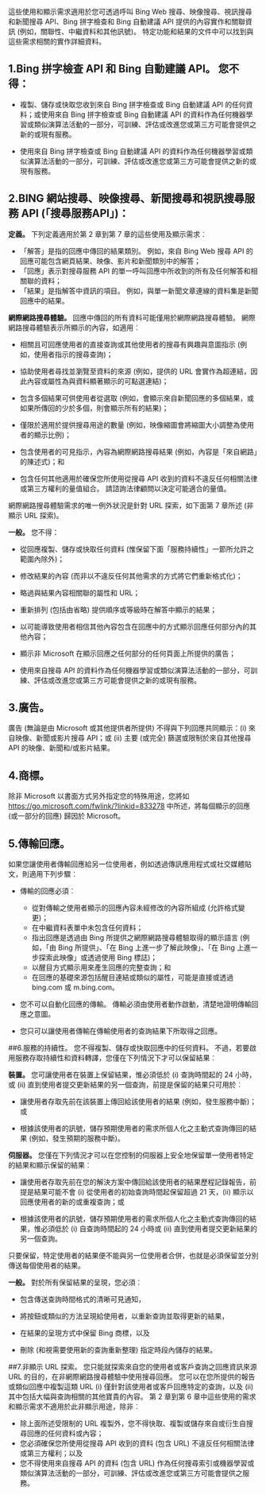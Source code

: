 這些使用和顯示需求適用於您可透過呼叫 Bing Web 搜尋、映像搜尋、視訊搜尋和新聞搜尋 API、Bing 拼字檢查和 Bing 自動建議 API 提供的內容實作和關聯資訊 (例如，關聯性、中繼資料和其他訊號)。 特定功能和結果的文件中可以找到與這些需求相關的實作詳細資料。

## <a name="1--bing-spell-check-api-and-bing-autosuggest-api--you-must-not"></a>1.Bing 拼字檢查 API 和 Bing 自動建議 API。  您不得：

- 複製、儲存或快取您收到來自 Bing 拼字檢查或 Bing 自動建議 API 的任何資料；或使用來自 Bing 拼字檢查或 Bing 自動建議 API 的資料作為任何機器學習或類似演算法活動的一部分，可訓練、評估或改進您或第三方可能會提供之新的或現有服務。

- 使用來自 Bing 拼字檢查或 Bing 自動建議 API 的資料作為任何機器學習或類似演算法活動的一部分，可訓練、評估或改進您或第三方可能會提供之新的或現有服務。

## <a name="2--bing-web-search-image-search-news-search-and-video-search-apis-the-search-apis"></a>2.BING 網站搜尋、映像搜尋、新聞搜尋和視訊搜尋服務 API (「搜尋服務API」)：

**定義。** 下列定義適用於第 2 章到第 7 章的這些使用及顯示需求︰

- 「解答」是指的回應中傳回的結果類別。 例如，來自 Bing Web 搜尋 API 的回應可能包含網頁結果、映像、影片和新聞類別中的解答；
- 「回應」表示對搜尋服務 API 的單一呼叫回應中所收到的所有及任何解答和相關聯的資料；
- 「結果」是指解答中資訊的項目。  例如，與單一新聞文章連線的資料集是新聞回應中的結果。

**網際網路搜尋體驗。** 回應中傳回的所有資料可能僅用於網際網路搜尋體驗。 網際網路搜尋體驗表示所顯示的內容，如適用︰

- 相關且可回應使用者的直接查詢或其他使用者的搜尋有興趣與意圖指示 (例如，使用者指示的搜尋查詢)； 

- 協助使用者尋找並瀏覽至資料的來源 (例如，提供的 URL 會實作為超連結，因此內容或屬性為與資料顯著顯示的可點選連結)； 

- 包含多個結果可供使用者從選取 (例如，會顯示來自新聞回應的多個結果，或如果所傳回的少於多個，則會顯示所有的結果)； 

- 僅限於適用於提供搜尋用途的數量 (例如，映像縮圖會將縮圖大小調整為使用者的顯示比例)； 

- 包含使用者的可見指示，內容為網際網路搜尋結果 (例如，內容是「來自網路」的陳述式)；和

- 包含任何其他適用於確保您所使用從搜尋 API 收到的資料不違反任何相關法律或第三方權利的量值組合。  請諮詢法律顧問以決定可能適合的量值。

網際網路搜尋體驗需求的唯一例外狀況是針對 URL 探索，如下面第 7 章所述 (非顯示 URL 探索)。

**一般。** 您不得： 

- 從回應複製、儲存或快取任何資料 (惟保留下面「服務持續性」一節所允許之範圍內除外)； 

- 修改結果的內容 (而非以不違反任何其他需求的方式將它們重新格式化)； 

- 略過與結果內容相關聯的屬性和 URL；

- 重新排列 (包括由省略) 提供順序或等級時在解答中顯示的結果；

- 以可能導致使用者相信其他內容包含在回應中的方式顯示回應任何部分內的其他內容； 

- 顯示非 Microsoft 在顯示回應之任何部分的任何頁面上所提供的廣告；

- 使用來自搜尋 API 的資料作為任何機器學習或類似演算法活動的一部分，可訓練、評估或改進您或第三方可能會提供之新的或現有服務。

## <a name="3-advertising"></a>3.廣告。
廣告 (無論是由 Microsoft 或其他提供者所提供) 不得與下列回應共同顯示：(i) 來自映像、新聞或影片搜尋 API；或 (ii) 主要 (或完全) 篩選或限制於來自其他搜尋 API 的映像、新聞和/或影片結果。

## <a name="4-branding"></a>4.商標。
除非 Microsoft 以書面方式另外指定您的特殊用途，您將如 https://go.microsoft.com/fwlink/?linkid=833278 中所述，將每個顯示的回應 (或一部分的回應) 歸因於 Microsoft。


## <a name="5--transferring-responses"></a>5.傳輸回應。
如果您讓使用者傳輸回應給另一位使用者，例如透過傳訊應用程式或社交媒體貼文，則適用下列步驟︰

* 傳輸的回應必須︰
  * 從對傳輸之使用者顯示的回應內容未經修改的內容所組成 (允許格式變更)；
  * 在中繼資料表單中未包含任何資料；
  * 指出回應是透過由 Bing 所提供之網際網路搜尋體驗取得的顯示語言 (例如，「由 Bing 所提供」、「在 Bing 上進一步了解此映像」、「在 Bing 上進一步探索此映像」或透過使用 Bing 標誌)；
  * 以醒目方式顯示用來產生回應的完整查詢；和
  * 在回應的基礎來源包括醒目連結或類似的屬性，可能是直接或透過 bing.com 或 m.bing.com。

* 您不可以自動化回應的傳輸。  傳輸必須由使用者動作啟動，清楚地證明傳輸回應之意圖。
* 您只可以讓使用者傳輸在傳輸使用者的查詢結果下所取得之回應。

##<a name="6-continuity-of-service"></a>6.服務的持續性。
您不得複製、儲存或快取回應中的任何資料。 不過，若要啟用服務存取持續性和資料轉譯，您僅在下列情況下才可以保留結果︰

**裝置。**  您可讓使用者在裝置上保留結果，惟必須低於 (i) 查詢時間起的 24 小時，或 (ii) 直到使用者提交更新結果的另一個查詢，前提是保留的結果只可用於︰

- 讓使用者存取先前在該裝置上傳回給該使用者的結果 (例如，發生服務中斷)；或

- 根據該使用者的訊號，儲存預期使用者的需求所個人化之主動式查詢傳回的結果 (例如，發生預期的服務中斷)。

**伺服器。**  您僅在下列情況才可以在您控制的伺服器上安全地保留單一使用者特定的結果和顯示保留的結果︰

- 讓使用者存取先前在您的解決方案中傳回給該使用者的結果歷程記錄報告，前提是結果可能不會 (i) 從使用者的初始查詢時間起保留超過 21 天，(ii) 顯示以回應使用者的新的或重複查詢；或

- 根據該使用者的訊號，儲存預期使用者的需求所個人化之主動式查詢傳回的結果，惟必須低於 (i) 自查詢時間起的 24 小時或 (ii) 直到使用者提交更新結果的另一個查詢。

只要保留，特定使用者的結果便不能與另一位使用者合併，也就是必須保留並分別傳送每個使用者的結果。

**一般。** 對於所有保留結果的呈現，您必須︰

- 包含傳送查詢時間格式的清晰可見通知，

- 將按鈕或類似的方法呈現給使用者，以重新查詢並取得更新的結果， 

- 在結果的呈現方式中保留 Bing 商標，以及

- 刪除 (和視需要使用新的查詢重新整理) 指定時段內儲存的結果。


##<a name="7--non-display-url-discovery"></a>7.非顯示 URL 探索。
您只能就探索來自您的使用者或客戶查詢之回應資訊來源 URL 的目的，在非網際網路搜尋體驗中使用搜尋回應。 您可以在您所提供的報告或類似回應中複製這類 URL (i) 僅針對該使用者或客戶回應特定的查詢，以及 (ii) 其中包括大幅與查詢相關的其他寶貴的內容。 第 2 章到第 6 章中這些使用的需求和顯示需求不適用於此非顯示用途，除非︰ 

* 除上面所述受限制的 URL 複製外，您不得快取、複製或儲存來自或衍生自搜尋回應的任何資料或內容；
* 您必須確保您所使用從搜尋 API 收到的資料 (包含 URL) 不違反任何相關法律或第三方權利；以及
* 您不得使用來自搜尋 API 的資料 (包含 URL) 作為任何搜尋索引或機器學習或類似演算法活動的一部分，可訓練、評估或改進您或第三方可能會提供之服務。
